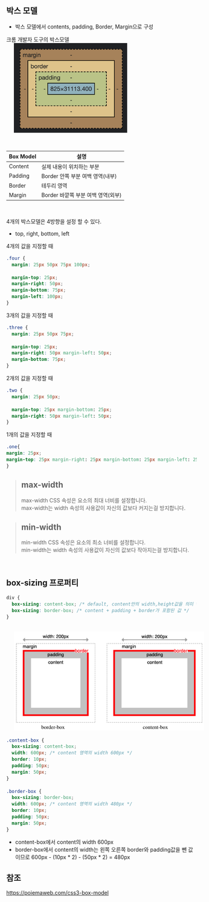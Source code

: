## 박스 모델

- 박스 모델에서 contents, padding, Border, Margin으로 구성

크롬 개발자 도구의 박스모델 <br />
<img style="margin-left:20px;"  width="300" alt="boxmodel" src="/asset/img/boxmodel.png">

<br />

| Box Model | 설명                               |
| --------- | ---------------------------------- |
| Content   | 실제 내용이 위치하는 부분          |
| Padding   | Border 안쪽 부분 여백 영역(내부)   |
| Border    | 테두리 영역                        |
| Margin    | Border 바깥쪽 부분 여백 영역(외부) |

<br />

4개의 박스모델은 4방향을 설정 할 수 있다.

- top, right, bottom, left

4개의 값을 지정할 때

```css
.four {
  margin: 25px 50px 75px 100px;

  margin-top: 25px;
  margin-right: 50px;
  margin-bottom: 75px;
  margin-left: 100px;
}
```

3개의 값을 지정할 때

```css
.three {
  margin: 25px 50px 75px;

  margin-top: 25px;
  margin-right: 50px margin-left: 50px;
  margin-bottom: 75px;
}
```

2개의 값을 지정할 때

```css
.two {
  margin: 25px 50px;

  margin-top: 25px margin-bottom: 25px;
  margin-right: 50px margin-left: 50px;
}
```

1개의 값을 지정할 때

```css
.one{
margin: 25px;
margin-top: 25px margin-right: 25px margin-bottom: 25px margin-left: 25px;
}
```

> ## max-width
>
> max-width CSS 속성은 요소의 최대 너비를 설정합니다. <br />
> max-width는 width 속성의 사용값이 자신의 값보다 커지는걸 방지합니다.

> ## min-width
>
> min-width CSS 속성은 요소의 최소 너비를 설정합니다. <br />
> min-width는 width 속성의 사용값이 자신의 값보다 작아지는걸 방지합니다.

<br />

## box-sizing 프로퍼티

```css
div {
  box-sizing: content-box; /* default, content안의 width,height값을 의미 */
  box-sizing: border-box; /* content + padding + border가 포함된 값 */
}
```

<br />

<img style="margin-left:20px;"  width="558" alt="box-sizing" src="/asset/img/box-sizing.png">

```css
.content-box {
  box-sizing: content-box;
  width: 600px; /* content 영역의 width 600px */
  border: 10px;
  padding: 50px;
  margin: 50px;
}

.border-box {
  box-sizing: border-box;
  width: 600px; /* content 영역의 width 480px */
  border: 10px;
  padding: 50px;
  margin: 50px;
}
```

- content-box에서 content의 width 600px
- border-box에서 content의 width는 왼쪽 오른쪽 border와 padding값을 뺀 값이므로 600px - (10px \* 2) - (50px \* 2) = 480px

## 참조

https://poiemaweb.com/css3-box-model

